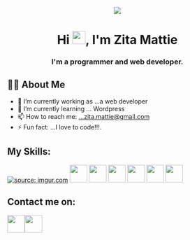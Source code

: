 <p align="center">
<img src="https://i.imgur.com/xWraocw.png" />
 </p>

<h1 align="center">Hi <img src="https://raw.githubusercontent.com/MartinHeinz/MartinHeinz/master/wave.gif" width="30px">, I'm Zita Mattie</h1>
<h3 align="center">I'm a programmer and web developer.</h3>
</p>

## 🙋‍♂️ **About Me**
- 🔭 I’m currently working as ...a web developer
- 🌱 I’m currently learning ... Wordpress
- 📫 How to reach me: ...zita.mattie@gmail.com
- ⚡ Fun fact: ...I love to code!!!.

## **My Skills**:
<a href="https://imgur.com/nCCsJoS"><img src="https://i.imgur.com/nCCsJoS.png" title="source: imgur.com" /></a>
<a href="https://imgur.com/m28hJRc"><img style="width:40px;" src="https://i.imgur.com/m28hJRc.png"/></a>
<a href="https://imgur.com/LI61eJP"><img style="width:40px;" src="https://i.imgur.com/LI61eJP.png"/></a>
<a href="https://imgur.com/SQQIxri"><img style="width:40px;" src="https://i.imgur.com/SQQIxri.png"/></a>
<a href="https://imgur.com/C0ULm1B"><img style="width:40px;" src="https://i.imgur.com/C0ULm1B.png"/></a>
<a href="https://imgur.com/m28hJRc"><img style="width:40px;" src="https://i.imgur.com/m28hJRc.png"/></a>
<a href="https://imgur.com/jHZ7skg"><img style="width:40px;" src="https://i.imgur.com/jHZ7skg.png"/></a>

## **Contact me on**:
<P align="left" stlyle="margin-left:20px">
<a href="https://imgur.com/90c54aR"><img style="width:40px;"src="https://i.imgur.com/90c54aR.png" 
<a href="https://imgur.com/Dldf474"><img style="width:40px;"src="https://i.imgur.com/Dldf474.png" 
 
</P>
